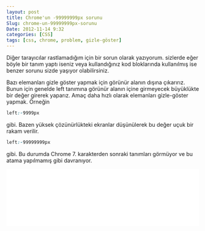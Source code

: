 ```yaml
---
layout: post
title: Chrome'un -99999999px sorunu
Slug: chrome-un-99999999px-sorunu
Date: 2012-11-14 9:32
categories: [CSS]
tags: [css, chrome, problem, gizle-göster]
---
```


Diğer tarayıcılar rastlamadığım için bir sorun olarak yazıyorum. sizlerde eğer böyle bir tanım yaptı iseniz veya kullandığınız kod bloklarında kullanılmış ise benzer sorunu sizde yaşıyor olabilirsiniz.

Bazı elemanları gizle göster yapmak için görünür alanın dışına çıkarırız. Bunun için genelde left tanımına görünür alanın içine girmeyecek büyüklükte bir değer girerek yaparız. Amaç daha hızlı olarak elemanları gizle-göster yapmak. Örneğin

```css
left:-9999px
```

gibi. Bazen yüksek çözünürlükteki ekranlar düşünülerek bu değer uçuk bir rakam verilir.

```css
left:-99999999px
```

gibi. Bu durumda Chrome 7. karakterden sonraki tanımları görmüyor ve bu atama yapılmamış gibi davranıyor.


<iframe scrolling="no" height="150" frameborder="0" style="width: 100%; overflow: hidden;" allowtransparency="true" data-height="150" src="//codepen.io/fatihhayri/embed/mcICs?type=css&amp;height=150" id="cp_embed_hgplm"></iframe>
